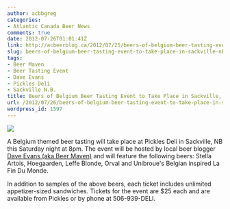 ```yaml
---
author: acbbgreg
categories:
- Atlantic Canada Beer News
comments: true
date: 2012-07-26T01:01:41Z
link: http://acbeerblog.ca/2012/07/25/beers-of-belgium-beer-tasting-event-to-take-place-in-sackville-nb-july-28th/
slug: beers-of-belgium-beer-tasting-event-to-take-place-in-sackville-nb-july-28th
tags:
- Beer Maven
- Beer Tasting Event
- Dave Evans
- Pickles Deli
- Sackville N.B.
title: Beers of Belgium Beer Tasting Event to Take Place in Sackville, NB July 28th
url: /2012/07/26/beers-of-belgium-beer-tasting-event-to-take-place-in-sackville-nb-july-28th/
wordpress_id: 1597
---
```


[![](http://acbeerblog.ca/wp-content/uploads/2012/07/beers-of-belgium.jpg?w=790)](http://acbeerblog.ca/wp-content/uploads/2012/07/beers-of-belgium.jpg)

A Belgium themed beer tasting will take place at Pickles Deli in Sackville, NB this Saturday night at 8pm.  The event will be hosted by local beer blogger [Dave Evans (aka Beer Maven)](http://beermaven.blogspot.ca/) and will feature the following beers:  Stella Artois, Hoegaarden, Leffe Blonde, Orval and Unibroue's Belgian inspired La Fin Du Monde.

In addition to samples of the above beers, each ticket includes unlimited appetizer-sized sandwiches. Tickets for the event are $25 each and are available from Pickles or by phone at 506-939-DELI.
